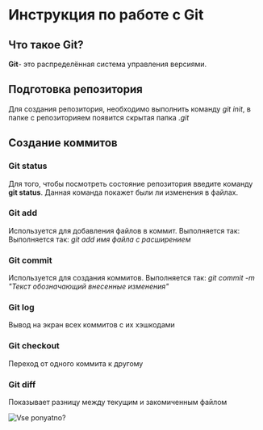 # Инструкция по работе с Git

## Что такое Git?
**Git**- это распределённая система управления версиями.  

## Подготовка репозитория
Для создания репозитория, необходимо выполнить команду *git init*, в папке с репозиторияем появится скрытая папка *.git*

## Создание коммитов
### Git status
Для того, чтобы посмотреть состояние репозитория введите команду **git status**. Данная команда покажет были ли изменения в файлах.

### Git add
Используется для добавления файлов в коммит. Выполняется так: Выполняется так: *git add имя файла с расширением*

### Git commit
Используется для создания коммитов. Выполняется так: *git commit -m "Текст обозначающий внесенные изменения"*

### Git log
Вывод на экран всех коммитов с их хэшкодами

### Git checkout 
Переход от одного коммита к другому

### Git diff
Показывает разницу между текущим и закомиченным файлом

![Vse ponyatno?](mem.JPG)

